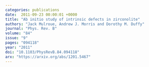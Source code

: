 ```yaml
---
categories: publications
date:  2011-09-23 00:00:01 +0000
title: "Ab initio study of intrinsic defects in zirconolite"
authors: "Jack Mulroue, Andrew J. Morris and Dorothy M. Duffy"
journal: "Phys. Rev. B"
volume: "84"
issue: "9"
pages: "094118"
year: "2011"
doi: "10.1103/PhysRevB.84.094118"
arx: "https://arxiv.org/abs/1201.5467"
---
```

